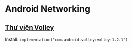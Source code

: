 # Android Networking

## [Thư viện Volley](https://google.github.io/volley/)

Install:
``implementation("com.android.volley:volley:1.2.1")``

